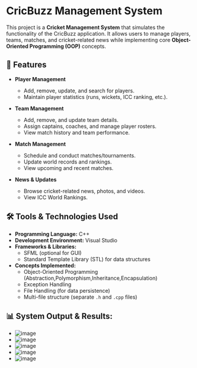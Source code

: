 # CricBuzz Management System

This project is a **Cricket Management System** that simulates the functionality of the CricBuzz application. It allows users to manage players, teams, matches, and cricket-related news while implementing core **Object-Oriented Programming (OOP)** concepts.

## 📌 Features

- **Player Management**
  - Add, remove, update, and search for players.
  - Maintain player statistics (runs, wickets, ICC ranking, etc.).

- **Team Management**
  - Add, remove, and update team details.
  - Assign captains, coaches, and manage player rosters.
  - View match history and team performance.

- **Match Management**
  - Schedule and conduct matches/tournaments.
  - Update world records and rankings.
  - View upcoming and recent matches.

- **News & Updates**
  - Browse cricket-related news, photos, and videos.
  - View ICC World Rankings.

## 🛠️ Tools & Technologies Used

- **Programming Language:** C++
- **Development Environment:** Visual Studio
- **Frameworks & Libraries:**
  - SFML (optional for GUI)
  - Standard Template Library (STL) for data structures
- **Concepts Implemented:**
  - Object-Oriented Programming (Abstraction,Polymorphism,Inheritance,Encapsulation)
  - Exception Handling
  - File Handling (for data persistence)
  - Multi-file structure (separate `.h` and `.cpp` files)
## 📊 System Output & Results:
- ![image](https://github.com/user-attachments/assets/3f8537d9-c637-4845-b0f4-15a331370939)
- ![image](https://github.com/user-attachments/assets/780491c3-69cc-41d8-acf4-0a2c53f699d9)
- ![image](https://github.com/user-attachments/assets/184eec59-cbfa-4822-a790-7b647a727113)
- ![image](https://github.com/user-attachments/assets/13aa1b45-59a6-4fe2-905d-6ecb60a13de0)
- ![image](https://github.com/user-attachments/assets/66f819e2-dbc5-4c8e-8f40-ada36c2a3b72)

